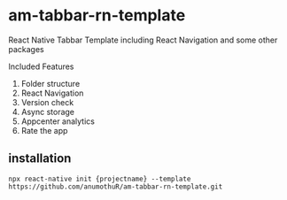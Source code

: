 # am-tabbar-rn-template
React Native Tabbar Template including React Navigation and some other packages


Included Features

1. Folder structure
2. React Navigation
3. Version check
4. Async storage 
5. Appcenter analytics 
6. Rate the app


## installation 

```
npx react-native init {projectname} --template https://github.com/anumothuR/am-tabbar-rn-template.git
```
